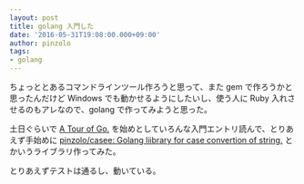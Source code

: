 ```yaml
---
layout: post
title: golang 入門した
date: '2016-05-31T19:08:00.000+09:00'
author: pinzolo
tags:
- golang
---
```


ちょっととあるコマンドラインツール作ろうと思って、また gem で作ろうかと思ったんだけど Windows でも動かせるようにしたいし、使う人に Ruby 入れさせるのもアレなので、golang で作ってみようと思った。

土日ぐらいで [A Tour of Go.](https://go-tour-jp.appspot.com/) を始めとしていろんな入門エントリ読んで、とりあえず手始めに [pinzolo/casee: Golang liibrary for case convertion of string\.](https://github.com/pinzolo/casee) とかいうライブラリ作ってみた。

とりあえずテストは通るし、動いている。
